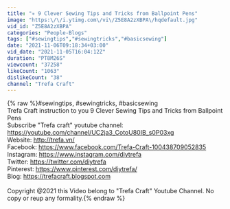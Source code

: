 ```yaml
---
title: "✳️ 9 Clever Sewing Tips and Tricks from Ballpoint Pens"
image: "https:\/\/i.ytimg.com\/vi\/Z5E8A2zXBPA\/hqdefault.jpg"
vid_id: "Z5E8A2zXBPA"
categories: "People-Blogs"
tags: ["#sewingtips","#sewingtricks","#basicsewing"]
date: "2021-11-06T09:18:34+03:00"
vid_date: "2021-11-05T16:04:12Z"
duration: "PT8M26S"
viewcount: "37258"
likeCount: "1063"
dislikeCount: "38"
channel: "Trefa Craft"
---
```

{% raw %}#sewingtips, #sewingtricks, #basicsewing<br />Trefa Craft instruction to you 9 Clever Sewing Tips and Tricks from Ballpoint Pens<br />Subscribe &quot;Trefa craft&quot; youtube channel: <a rel="nofollow" target="blank" href="https://youtube.com/channel/UC2ja3_CotoU80IB_s0P03xg">https://youtube.com/channel/UC2ja3_CotoU80IB_s0P03xg</a><br />Website: <a rel="nofollow" target="blank" href="http://trefa.vn/">http://trefa.vn/</a><br />Facebook: <a rel="nofollow" target="blank" href="https://www.facebook.com/Trefa-Craft-100438709052835">https://www.facebook.com/Trefa-Craft-100438709052835</a><br />Instagram: <a rel="nofollow" target="blank" href="https://www.instagram.com/diytrefa​">https://www.instagram.com/diytrefa​</a><br />Twitter: <a rel="nofollow" target="blank" href="https://twitter.com/diytrefa">https://twitter.com/diytrefa</a><br />Pinterest: <a rel="nofollow" target="blank" href="https://www.pinterest.com/diytrefa/">https://www.pinterest.com/diytrefa/</a><br />Blog: <a rel="nofollow" target="blank" href="https://trefacraft.blogspot.com">https://trefacraft.blogspot.com</a><br /><br />Copyright @2021 this Video belong to &quot;Trefa Craft&quot; Youtube Channel. No copy or reup any formality.{% endraw %}
